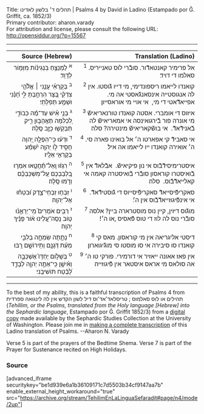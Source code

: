 <html>
<head></head>
<body>
Title: תהלים ד׳ בלשון לאדינו | Psalms 4 by David in Ladino (Estampado por Ǧ. Griffit, ca. 1852/3)<br />
Primary contributor: aharon.varady<br />
For attribution and license, please consult the following URL: <a href="http://opensiddur.org/?p=15567">http://opensiddur.org/?p=15567</a>
<p />
<hr />

<table  class="copyright" style="margin-left: auto;margin-right: auto;" class="dragtable">
<thead><tr><th id="x" style="text-align: right;">Source (Hebrew)</th><th style="text-align: right;">Translation (Ladino)</th></tr></thead>
<tbody>
<tr><td style="vertical-align:top;">
<div class="liturgy" lang="he" style="text-align: right;">
<sup>א</sup>&nbsp;לַמְנַצֵּ֥חַ 
בִּנְגִינ֗וֹת 
מִזְמ֥וֹר לְדָוִֽד׃
</span></div></td>

<td style="vertical-align:top;">
<div class="ladino" lang="lad" style="text-align: right;">
<sup>1</sup>&nbsp;‫אל פרימיר קאנטאדﬞור. 
ס‬ובﬞ‬רי לוס טאנייריס. 
‬סאלמו‬ די דויד׃
</span></div></td></tr>


<tr><td style="vertical-align:top;">
<div class="liturgy" lang="he" style="text-align: right;">
<sup>ב</sup>&nbsp;בְּקָרְאִ֡י עֲנֵ֤נִי ׀ 
אֱלֹ֘הֵ֤י צִדְקִ֗י 
בַּ֭צָּר הִרְחַ֣בְתָּ לִּ֑י 
חָ֝נֵּ֗נִי 
וּשְׁמַ֥ע תְּפִלָּתִֽי׃
</span></div></td>

<td style="vertical-align:top;">
<div class="ladino" lang="lad" style="text-align: right;">
<sup>2</sup>&nbsp;‫קואנדו לייאמו ריספונדימי,‬ 
מי דייו גﬞוסטו.‬‬ 
‫אין לה אנגוסטייה אינסאנגﬞאסטי אה מי. ‬
אפייאדﬞאטי די ‬מי, ‬
אי אויי מי אוראסייון׃
</span></div></td></tr>


<tr><td style="vertical-align:top;">
<div class="liturgy" lang="he" style="text-align: right;">
<sup>ג</sup>&nbsp;בְּנֵ֥י אִ֡ישׁ 
עַד־מֶ֬ה כְבוֹדִ֣י לִ֭כְלִמָּה תֶּאֱהָב֣וּן רִ֑יק 
תְּבַקְשׁ֖וּ כָזָ֣ב 
סֶֽלָה׃
</span></div></td>

<td style="vertical-align:top;">
<div class="ladino" lang="lad" style="text-align: right;">
<sup>3</sup>&nbsp;‫איזוס די אומב‬רי. 
‬אסטה‬ ‫קואנדו טורנאריאישﬞ מי אונרה פור בﬞ‬ירגואינסה אי אמאריאישﬞ לה בﬞ‬אנידﬞאדﬞ. ‬
אי ב‬ושﬞקאריאישﬞ מינטירה? 
סלה׃
</span></div></td></tr>


<tr><td style="vertical-align:top;">
<div class="liturgy" lang="he" style="text-align: right;">
<sup>ד</sup>&nbsp;וּדְע֗וּ כִּֽי־הִפְלָ֣ה יְ֭הוָה חָסִ֣יד ל֑וֹ 
יְהוָ֥ה יִ֝שְׁמַ֗ע בְּקָרְאִ֥י אֵלָֽיו׃
</span></div></td>

<td style="vertical-align:top;">
<div class="ladino" lang="lad" style="text-align: right;">
<sup>4</sup>&nbsp;אי סאב‬ידﬞ קי אפארטו ה׳ אל ב‬ואינו פארה‬ סי. 
‬ה‬׳ ‫אואירה קואנדו ייו לייאמו אה איל׃
</span></div></td></tr>


<tr><td style="vertical-align:top;">
<div class="liturgy" lang="he" style="text-align: right;">
<sup>ה</sup>&nbsp;רִגְז֗וּ וְֽאַל־תֶּ֫חֱטָ֥אוּ 
אִמְר֣וּ בִ֭לְבַבְכֶם עַֽל־מִשְׁכַּבְכֶ֗ם וְדֹ֣מּוּ 
סֶֽלָה׃
</span></div></td>

<td style="vertical-align:top;">
<div class="ladino" lang="lad" style="text-align: right;">
<sup>5</sup>&nbsp;‫איסטרימיסידﬞבﬞ‬וס‬ ‫אי נון פיקיאישﬞ. ‬
אבﬞלאדﬞ אין בﬞ‬ואיסטרו קוראסון סובﬞרי‬ בﬞ‬ואיסטרה קאמה אי קאלייאדﬞבﬞוס. ‬
סלה׃
</span></div></td></tr>


<tr><td style="vertical-align:top;">
<div class="liturgy" lang="he" style="text-align: right;">
<sup>ו</sup>&nbsp;זִבְח֥וּ זִבְחֵי־צֶ֑דֶק 
וּ֝בִטְח֗וּ אֶל־יְהוָֽה׃
</span></div></td>

<td style="vertical-align:top;">
<div class="ladino" lang="lad" style="text-align: right;">
<sup>6</sup>&nbsp;סאקריפﬞי‫סייאדﬞ סאקריפﬞיסייוס די גﬞוסטידﬞאדﬞ. ‬
אי אינפﬞיגוזייאדﬞבﬞ‬וס‬ ‫אין ה׳׃‬‬
</span></div></td></tr>


<tr><td style="vertical-align:top;">
<div class="liturgy" lang="he" style="text-align: right;">
<sup>ז</sup>&nbsp;רַבִּ֥ים אֹמְרִים֮ 
מִֽי־יַרְאֵ֪נ֫וּ 
ט֥וֹב נְֽסָה־עָ֭לֵינוּ א֨וֹר פָּנֶ֬יךָ יְהוָֽה׃
</span></div></td>

<td style="vertical-align:top;">
<div class="ladino" lang="lad" style="text-align: right;">
<sup>7</sup>&nbsp;‫מוגﬞוס דיזין,‬ 
קיין נוס מוסטרארה ב‬יין? 
אלס‬ה ‫סובﬞ‬רי נוס לה לוז די טוס פﬞאסיס ,‬או ה׳!׃
</span></div></td></tr>


<tr><td style="vertical-align:top;">
<div class="liturgy" lang="he" style="text-align: right;">
<sup>ח</sup>&nbsp;נָתַ֣תָּה שִׂמְחָ֣ה בְלִבִּ֑י 
מֵעֵ֬ת דְּגָנָ֖ם וְתִֽירוֹשָׁ֣ם רָֽבּוּ׃
</span></div></td>

<td style="vertical-align:top;">
<div class="ladino" lang="lad" style="text-align: right;">
<sup>8</sup>&nbsp;דיסטי‬ ‫אליגריאה אין מי קוראסון.‬ 
מאס קי קואנדו סו סיב‬ירה‬ ‫אי סו מוסטו סי מוגﬞיגוארון׃
</span></div></td></tr>


<tr><td style="vertical-align:top;">
<div class="liturgy" lang="he" style="text-align: right;">
<sup>ט</sup>&nbsp;בְּשָׁל֣וֹם יַחְדָּו֮ אֶשְׁכְּבָ֪ה וְאִ֫ישָׁ֥ן 
כִּֽי־אַתָּ֣ה יְהוָ֣ה לְבָדָ֑ד לָ֝בֶ֗טַח תּוֹשִׁיבֵֽנִי׃
</span></div></td>

<td style="vertical-align:top;">
<div class="ladino" lang="lad" style="text-align: right;">
<sup>9</sup>&nbsp;‫אין פאז אאונה ייאזיר אי דורמירי. 
פורקי טו ה׳ אה סולאס מי אראס איסטאר אין פﬞיגוזייה׃‬‬
</span></div></td>
</tr>
</tbody></table>

<hr />

To the best of my ability, this is a faithful transcription of Psalms 4 from תהילים או לוס סאלמוס ; טריסלאד'אד'וס דיל לשון הקדש אין לה לינגואה ספרדית (<em>Tehillim, or the Psalms, translated from the Holy language [Hebrew] into the Sephardic language</em>, Estampado por Ǧ. Griffit 1852/3) from a <a href="http://digitalcollections.lib.washington.edu/cdm/compoundobject/collection/p16786coll3/id/2453/rec/5">digital copy</a> made available by the Sephardic Studies Collection at the University of Washington. Please join me in <a href="https://he.wikisource.org/wiki/%D7%9E%D7%A4%D7%AA%D7%97:Tehilim,_o_los_Salmos,_trezladados_del_leshon_ha-%E1%B8%B3odesh_en_la_lingua_Sefaradit.pdf">making a complete transcription</a> of this Ladino translation of Psalms. --Aharon N. Varady

Verse 5 is part of the prayers of the Bedtime Shema. Verse 7 is part of the Prayer for Sustenance recited on High Holidays.

<h3>Source</h3>

[advanced_iframe securitykey="be1d939e6a1b36109171c7d5503b34cf9147aa7b" enable_external_height_workaround="true" src="https://archive.org/stream/TehilimEnLaLinguaSefaradit#page/n4/mode/2up"]

</body>
</html>